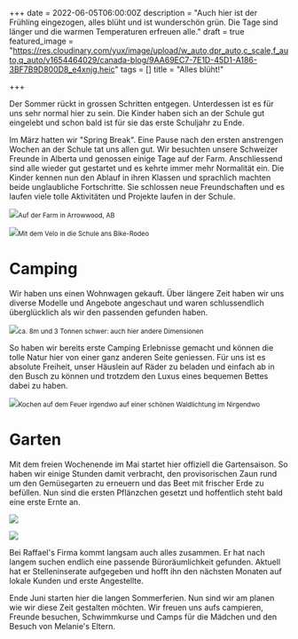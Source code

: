 +++
date = 2022-06-05T06:00:00Z
description = "Auch hier ist der Frühling eingezogen, alles blüht und ist wunderschön grün. Die Tage sind länger und die warmen Temperaturen erfreuen alle."
draft = true
featured_image = "https://res.cloudinary.com/yux/image/upload/w_auto,dpr_auto,c_scale,f_auto,q_auto/v1654464029/canada-blog/9AA69EC7-7E1D-45D1-A186-3BF7B9D800D8_e4xnjg.heic"
tags = []
title = "Alles blüht!"

+++

Der Sommer rückt in grossen Schritten entgegen. Unterdessen ist es für uns sehr normal hier zu sein. Die Kinder haben sich an der Schule gut eingelebt und schon bald ist für sie das erste Schuljahr zu Ende.

Im März hatten wir "Spring Break". Eine Pause nach den ersten anstrengen Wochen an der Schule tat uns allen gut. Wir besuchten unsere Schweizer Freunde in Alberta und genossen einige Tage auf der Farm. Anschliessend sind alle wieder gut gestartet und es kehrte immer mehr Normalität ein. Die Kinder kennen nun den Ablauf in ihren Klassen und sprachlich machten beide unglaubliche Fortschritte. Sie schlossen neue Freundschaften und es laufen viele tolle Aktivitäten und Projekte laufen in der Schule.

![](https://res.cloudinary.com/yux/image/upload/w_auto,dpr_auto,c_scale,f_auto,q_auto/v1654483721/canada-blog/B5F31448-CC50-4EFB-8CF4-2FB9E2115BAE_zb99t5.jpg)<small>Auf der Farm in Arrowwood, AB</small>

![](https://res.cloudinary.com/yux/image/upload/w_auto,dpr_auto,c_scale,f_auto,q_auto/v1654484320/canada-blog/IMG_9313_wc9z0e.jpg)<small>Mit dem Velo in die Schule ans Bike-Rodeo</small>

# **Camping**

Wir haben uns einen Wohnwagen gekauft. Über längere Zeit haben wir uns diverse Modelle und Angebote angeschaut und waren schlussendlich überglücklich als wir den passenden gefunden haben. 

![](https://res.cloudinary.com/yux/image/upload/w_auto,dpr_auto,c_scale,f_auto,q_auto/v1654484437/canada-blog/IMG_8940_rxyh90.jpg)<small>ca. 8m und 3 Tonnen schwer: auch hier andere Dimensionen</small>

So haben wir bereits erste Camping Erlebnisse gemacht und können die tolle Natur hier von einer ganz anderen Seite geniessen. Für uns ist es absolute Freiheit, unser Häuslein auf Räder zu beladen und einfach ab in den Busch zu können und trotzdem den Luxus eines bequemen Bettes dabei zu haben.

![](https://res.cloudinary.com/yux/image/upload/w_auto,dpr_auto,c_scale,f_auto,q_auto/v1654484149/canada-blog/IMG_9124_rkaghz.jpg)<small>Kochen auf dem Feuer irgendwo auf einer schönen Waldlichtung im Nirgendwo</small>

# **Garten**

Mit dem freien Wochenende im Mai startet hier offiziell die Gartensaison. So haben wir einige Stunden damit verbracht, den provisorischen Zaun rund um den Gemüsegarten zu erneuern und das Beet mit frischer Erde zu befüllen. Nun sind die ersten Pflänzchen gesetzt und hoffentlich steht bald eine erste Ernte an.

![](https://res.cloudinary.com/yux/image/upload/w_auto,dpr_auto,c_scale,f_auto,q_auto/v1654484253/canada-blog/222fb516-1d21-42ce-84ff-176b37e2cb32_capa9w.jpg)

![](https://res.cloudinary.com/yux/image/upload/w_auto,dpr_auto,c_scale,f_auto,q_auto/v1654484560/canada-blog/IMG_9333_bi73k8.jpg)

Bei Raffael's Firma kommt langsam auch alles zusammen. Er hat nach langem suchen endlich eine passende Büroräumlichkeit gefunden. Aktuell hat er Stelleninserate aufgegeben und hofft ihn den nächsten Monaten auf lokale Kunden und erste Angestellte.

Ende Juni starten hier die langen Sommerferien. Nun sind wir am planen wie wir diese Zeit gestalten möchten. Wir freuen uns aufs campieren, Freunde besuchen, Schwimmkurse und Camps für die Mädchen und den Besuch von Melanie's Eltern.